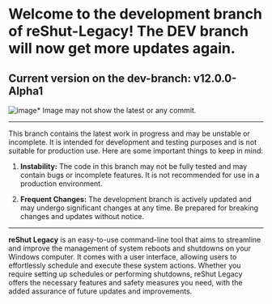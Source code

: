 # Welcome to the development branch of reShut-Legacy! The DEV branch will now get more updates again.

## Current version on the dev-branch: v12.0.0-Alpha1
![image](https://github.com/elNino0916/reShut-Legacy/assets/84574414/348576b1-ba83-4fa8-8791-6b591474d3fd)* Image may not show the latest or any commit.

--------------------
This branch contains the latest work in progress and may be unstable or incomplete. It is intended for development and testing purposes and is not suitable for production use. Here are some important things to keep in mind:

1. **Instability:** The code in this branch may not be fully tested and may contain bugs or incomplete features. It is not recommended for use in a production environment.

2. **Frequent Changes:** The development branch is actively updated and may undergo significant changes at any time. Be prepared for breaking changes and updates without notice.


---------------------
**reShut Legacy** is an easy-to-use command-line tool that aims to streamline and improve the management of system reboots and shutdowns on your Windows computer. It comes with a user interface, allowing users to effortlessly schedule and execute these system actions. Whether you require setting up schedules or performing shutdowns, reShut Legacy offers the necessary features and safety measures you need, with the added assurance of future updates and improvements.
